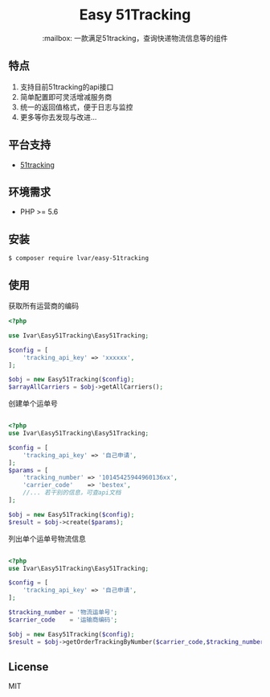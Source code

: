 <h1 align="center">Easy 51Tracking</h1>

<p align="center">:mailbox: 一款满足51tracking，查询快递物流信息等的组件</p>



## 特点

1. 支持目前51tracking的api接口
1. 简单配置即可灵活增减服务商
1. 统一的返回值格式，便于日志与监控
1. 更多等你去发现与改进...

## 平台支持

- [51tracking](https://www.51tracking.com/)


## 环境需求

- PHP >= 5.6

## 安装

```shell
$ composer require lvar/easy-51tracking
```

## 使用

获取所有运营商的编码
```php
<?php

use Ivar\Easy51Tracking\Easy51Tracking;

$config = [
    'tracking_api_key' => 'xxxxxx',
];

$obj = new Easy51Tracking($config);
$arrayAllCarriers = $obj->getAllCarriers();
```

创建单个运单号

```php

<?php
use Ivar\Easy51Tracking\Easy51Tracking;

$config = [
    'tracking_api_key' => '自己申请',
];
$params = [
    'tracking_number' => '10145425944960136xx',
    'carrier_code'    => 'bestex',
    //... 若干别的信息，可查api文档
];

$obj = new Easy51Tracking($config);
$result = $obj->create($params);

```

列出单个运单号物流信息
```php

<?php
use Ivar\Easy51Tracking\Easy51Tracking;

$config = [
    'tracking_api_key' => '自己申请',
];

$tracking_number = '物流运单号';
$carrier_code    = '运输商编码';

$obj = new Easy51Tracking($config);
$result = $obj->getOrderTrackingByNumber($carrier_code,$tracking_number);

```
## License

MIT
